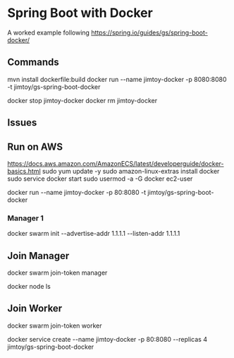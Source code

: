 # Spring Boot with Docker

A worked example following https://spring.io/guides/gs/spring-boot-docker/

## Commands
mvn install dockerfile:build
docker run --name jimtoy-docker -p 8080:8080 -t jimtoy/gs-spring-boot-docker 

docker stop jimtoy-docker
docker rm jimtoy-docker

## Issues


## Run on AWS
https://docs.aws.amazon.com/AmazonECS/latest/developerguide/docker-basics.html
sudo yum update -y
sudo amazon-linux-extras install docker
sudo service docker start
sudo usermod -a -G docker ec2-user

docker run --name jimtoy-docker -p 80:8080 -t jimtoy/gs-spring-boot-docker 

### Manager 1
docker swarm init --advertise-addr 1.1.1.1  --listen-addr 1.1.1.1


## Join Manager
docker swarm join-token manager 

docker node ls

## Join Worker
docker swarm join-token worker


docker service create --name jimtoy-docker -p 80:8080 --replicas 4 jimtoy/gs-spring-boot-docker